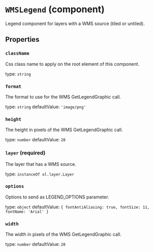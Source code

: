 `WMSLegend` (component)
=======================

Legend component for layers with a WMS source (tiled or untiled).

Properties
----------

### `className`

Css class name to apply on the root element of this component.

type: `string`


### `format`

The format to use for the WMS GetLegendGraphic call.

type: `string`
defaultValue: `'image/png'`


### `height`

The height in pixels of the WMS GetLegendGraphic call.

type: `number`
defaultValue: `20`


### `layer` (required)

The layer that has a WMS source.

type: `instanceOf ol.layer.Layer`


### `options`

Options to send as LEGEND_OPTIONS parameter.

type: `object`
defaultValue: `{
  fontAntiAliasing: true,
  fontSize: 11,
  fontName: 'Arial'
}`


### `width`

The width in pixels of the WMS GetLegendGraphic call.

type: `number`
defaultValue: `20`

